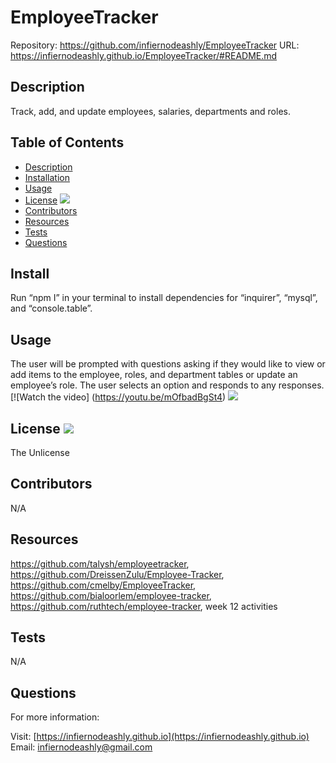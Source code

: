 # EmployeeTracker

Repository: https://github.com/infiernodeashly/EmployeeTracker
URL: https://infiernodeashly.github.io/EmployeeTracker/#README.md
  
## Description 
        
Track, add, and update employees, salaries, departments and roles.

## Table of Contents

* [Description](#description)
* [Installation](#install)
* [Usage](#usage)
* [License](#license) <img src="http://img.shields.io/badge/license-The Unlicense-blue">
* [Contributors](#contributors)
* [Resources](#resources)
* [Tests](#tests)
* [Questions](#questions)

## Install

Run “npm I” in your terminal to install dependencies for “inquirer”, “mysql”, and “console.table”. 

## Usage

The user will be prompted with questions asking if they would like to view or add items to the employee, roles, and department tables or update an employee’s role. The user selects an option and responds to any responses. [![Watch the video] (https://youtu.be/mOfbadBgSt4) ![](./assets/EmployeeTracker.gif)

## License <img src="http://img.shields.io/badge/license-The Unlicense-blue">

The Unlicense



## Contributors

N/A

## Resources

https://github.com/talysh/employeetracker, https://github.com/DreissenZulu/Employee-Tracker, https://github.com/cmelby/EmployeeTracker, https://github.com/bialoorlem/employee-tracker, https://github.com/ruthtech/employee-tracker, week 12 activities

## Tests

N/A

## Questions

For more information:

Visit: [https://infiernodeashly.github.io](https://infiernodeashly.github.io)
Email: infiernodeashly@gmail.com
